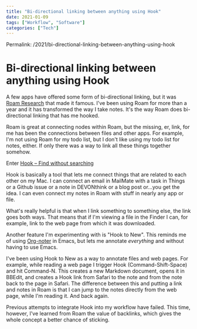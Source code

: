 ```yaml
---
title: "Bi-directional linking between anything using Hook"
date: 2021-01-09
tags: ["Workflow", "Software"]
categories: ["Tech"]
---
```


Permalink: /2021/bi-directional-linking-between-anything-using-hook

# Bi-directional linking between anything using Hook

A few apps have offered some form of bi-directional linking, but it was [Roam Research](https://roamreasearch.com) that made it famous. I've been using Roam for more than a year and it has transformed the way I take notes. It's the way Roam does bi-directional linking that has me hooked.

Roam is great at connecting nodes within Roam, but the missing, er, link, for me has been the connections between files and other apps. For example, I'm not using Roam for my todo list, but I don't like using my todo list for notes, either. If only there was a way to link all these things together somehow.

Enter [Hook – Find without searching](https://hookproductivity.com/)

Hook is basically a tool that lets me connect things that are related to each other on my Mac. I can connect an email in MailMate with a task in Things or a Github issue or a note in DEVONthink or a blog post or...you get the idea. I can even connect my notes in Roam with stuff in nearly any app or file.

What's really helpful is that when I link something to something else, the link goes both ways. That means that if I'm viewing a file in the Finder I can, for example, link to the web page from which it was downloaded.

Another feature I'm experimenting with is "Hook to New". This reminds me of using [Org-noter](https://github.com/weirdNox/org-noter) in Emacs, but lets me annotate _everything_ and without having to use Emacs.

I've been using Hook to New as a way to annotate files and web pages. For example, while reading a web page I trigger Hook (Command-Shift-Space) and hit Command-N. This creates a new Markdown document, opens it in BBEdit, and creates a Hook link from Safari to the note and from the note back to the page in Safari. The difference between this and putting a link and notes in Roam is that I can jump to the notes directly from the web page, while I'm reading it. And back again.

Previous attempts to integrate Hook into my workflow have failed. This time, however, I've learned from Roam the value of backlinks, which gives the whole concept a better chance of sticking.
